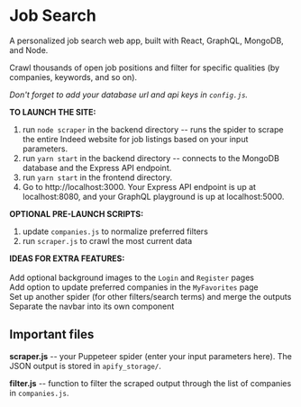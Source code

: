 # Job Search

A personalized job search web app, built with React, GraphQL, MongoDB, and Node.

Crawl thousands of open job positions and filter for specific qualities (by companies, keywords, and so on).

*Don't forget to add your database url and api keys in `config.js`.*

**TO LAUNCH THE SITE:**
1. run `node scraper` in the backend directory -- runs the spider to scrape the entire Indeed website for job listings based on your input parameters.
2. run `yarn start` in the backend directory -- connects to the MongoDB database and the Express API endpoint.
3. run `yarn start` in the frontend directory.
4. Go to http://localhost:3000. Your Express API endpoint is up at localhost:8080, and your GraphQL playground is up at localhost:5000.

**OPTIONAL PRE-LAUNCH SCRIPTS:**
1. update `companies.js` to normalize preferred filters
2. run `scraper.js` to crawl the most current data

**IDEAS FOR EXTRA FEATURES:**<br/><br/>
Add optional background images to the `Login` and `Register` pages\
Add option to update preferred companies in the `MyFavorites` page\
Set up another spider (for other filters/search terms) and merge the outputs\
Separate the navbar into its own component

## Important files

**scraper.js** -- your Puppeteer spider (enter your input parameters here). The JSON output is stored in `apify_storage/`.

**filter.js** -- function to filter the scraped output through the list of companies in `companies.js`.
